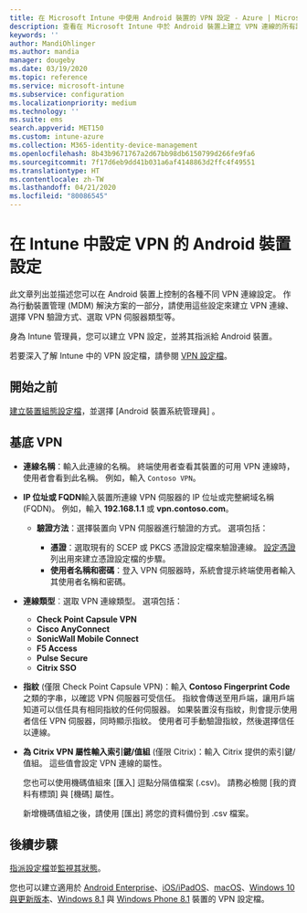```yaml
---
title: 在 Microsoft Intune 中使用 Android 裝置的 VPN 設定 - Azure | Microsoft Docs
description: 查看在 Microsoft Intune 中於 Android 裝置上建立 VPN 連線的所有設定。 輸入 VPN 伺服器的連線名稱、IP 位址或 FQDN，選擇使用者的驗證方式，然後選擇 [Citrix]、[SonicWall]、[Check Point Capsule] 與 [Pulse Secure] 連線類型。
keywords: ''
author: MandiOhlinger
ms.author: mandia
manager: dougeby
ms.date: 03/19/2020
ms.topic: reference
ms.service: microsoft-intune
ms.subservice: configuration
ms.localizationpriority: medium
ms.technology: ''
ms.suite: ems
search.appverid: MET150
ms.custom: intune-azure
ms.collection: M365-identity-device-management
ms.openlocfilehash: 8b43b9671767a2d67bb98db6150799d266fe9fa6
ms.sourcegitcommit: 7f17d6eb9dd41b031a6af4148863d2ffc4f49551
ms.translationtype: HT
ms.contentlocale: zh-TW
ms.lasthandoff: 04/21/2020
ms.locfileid: "80086545"
---
```

# <a name="android-device-settings-to-configure-vpn-in-intune"></a>在 Intune 中設定 VPN 的 Android 裝置設定

此文章列出並描述您可以在 Android 裝置上控制的各種不同 VPN 連線設定。 作為行動裝置管理 (MDM) 解決方案的一部分，請使用這些設定來建立 VPN 連線、選擇 VPN 驗證方式、選取 VPN 伺服器類型等。

身為 Intune 管理員，您可以建立 VPN 設定，並將其指派給 Android 裝置。 

若要深入了解 Intune 中的 VPN 設定檔，請參閱 [VPN 設定檔](vpn-settings-configure.md)。

## <a name="before-you-begin"></a>開始之前

[建立裝置組態設定檔](vpn-settings-configure.md)，並選擇 [Android 裝置系統管理員]  。

## <a name="base-vpn"></a>基底 VPN

- **連線名稱**：輸入此連線的名稱。 終端使用者查看其裝置的可用 VPN 連線時，使用者會看到此名稱。 例如，輸入 `Contoso VPN`。
- **IP 位址或 FQDN**輸入裝置所連線 VPN 伺服器的 IP 位址或完整網域名稱 (FQDN)。 例如，輸入 **192.168.1.1** 或 **vpn.contoso.com**。

  - **驗證方法**：選擇裝置向 VPN 伺服器進行驗證的方式。 選項包括：

    - **憑證**：選取現有的 SCEP 或 PKCS 憑證設定檔來驗證連線。 [設定憑證](../protect/certificates-configure.md)列出用來建立憑證設定檔的步驟。
    - **使用者名稱和密碼**：登入 VPN 伺服器時，系統會提示終端使用者輸入其使用者名稱和密碼。

- **連線類型**︰選取 VPN 連線類型。 選項包括：

  - **Check Point Capsule VPN**
  - **Cisco AnyConnect**
  - **SonicWall Mobile Connect**
  - **F5 Access**
  - **Pulse Secure**
  - **Citrix SSO**

- **指紋** (僅限 Check Point Capsule VPN)：輸入 **Contoso Fingerprint Code** 之類的字串，以確認 VPN 伺服器可受信任。 指紋會傳送至用戶端，讓用戶端知道可以信任具有相同指紋的任何伺服器。 如果裝置沒有指紋，則會提示使用者信任 VPN 伺服器，同時顯示指紋。 使用者可手動驗證指紋，然後選擇信任以連線。
- **為 Citrix VPN 屬性輸入索引鍵/值組** (僅限 Citrix)：輸入 Citrix 提供的索引鍵/值組。 這些值會設定 VPN 連線的屬性。 

  您也可以使用機碼值組來 [匯入]  逗點分隔值檔案 (.csv)。 請務必檢閱 [我的資料有標頭]  與 [機碼]  屬性。

  新增機碼值組之後，請使用 [匯出]  將您的資料備份到 .csv 檔案。

## <a name="next-steps"></a>後續步驟

[指派設定檔](device-profile-assign.md)並[監視其狀態](device-profile-monitor.md)。

您也可以建立適用於 [Android Enterprise](vpn-settings-android-enterprise.md)、[iOS/iPadOS](vpn-settings-ios.md)、[macOS](vpn-settings-macos.md)、[Windows 10 與更新版本](vpn-settings-windows-10.md)、[Windows 8.1](vpn-settings-windows-8-1.md) 與 [Windows Phone 8.1](vpn-settings-windows-phone-8-1.md) 裝置的 VPN 設定檔。
